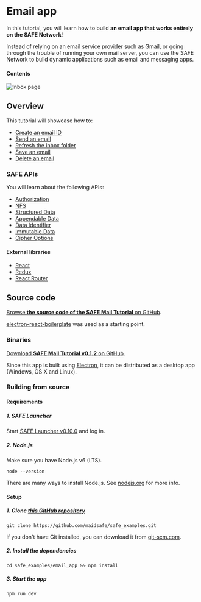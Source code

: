 # Email app

In this tutorial, you will learn how to build **an email app that works entirely on the SAFE Network**!

Instead of relying on an email service provider such as Gmail, or going through the trouble of running your own mail server, you can use the SAFE Network to build dynamic applications such as email and messaging apps.

#### Contents

<!-- toc -->

![Inbox page](img/inbox-page.png)

## Overview

This tutorial will showcase how to:

- [Create an email ID](create-an-email-id.md)
- [Send an email](send-an-email.md)
- [Refresh the inbox folder](refresh-the-inbox-folder.md)
- [Save an email](save-an-email.md)
- [Delete an email](delete-an-email.md)

### SAFE APIs

You will learn about the following APIs:

- [Authorization](https://api.safedev.org/auth/)
- [NFS](https://api.safedev.org/nfs/)
- [Structured Data](https://api.safedev.org/low-level-api/structured-data/)
- [Appendable Data](https://api.safedev.org/low-level-api/appendable-data/)
- [Data Identifier](https://api.safedev.org/low-level-api/data-id/)
- [Immutable Data](https://api.safedev.org/low-level-api/immutable-data/)
- [Cipher Options](https://api.safedev.org/low-level-api/cipher-options/)

#### External libraries

- [React](https://facebook.github.io/react/)
- [Redux](http://redux.js.org/)
- [React Router](https://github.com/ReactTraining/react-router)

## Source code

[Browse **the source code of the SAFE Mail Tutorial** on GitHub](https://github.com/maidsafe/safe_examples/tree/master/email_app).

[electron-react-boilerplate](https://github.com/chentsulin/electron-react-boilerplate) was used as a starting point.

### Binaries

[Download **SAFE Mail Tutorial v0.1.2** on GitHub](https://github.com/maidsafe/safe_examples/releases/tag/0.9.0).

Since this app is built using [Electron](http://electron.atom.io/), it can be distributed as a desktop app (Windows, OS X and Linux).

### Building from source

#### Requirements

##### 1. SAFE Launcher

Start [SAFE Launcher v0.10.0](https://github.com/maidsafe/safe_launcher/releases/tag/0.10.0) and log in.

##### 2. Node.js

Make sure you have Node.js v6 (LTS).

```
node --version
```

There are many ways to install Node.js. See [nodejs.org](https://nodejs.org/en/download/) for more info.

#### Setup

##### 1. Clone [this GitHub repository](https://github.com/maidsafe/safe_examples)

```
git clone https://github.com/maidsafe/safe_examples.git
```

If you don't have Git installed, you can download it from [git-scm.com](https://git-scm.com/downloads).

##### 2. Install the dependencies

```
cd safe_examples/email_app && npm install
```

##### 3. Start the app

```
npm run dev
```
